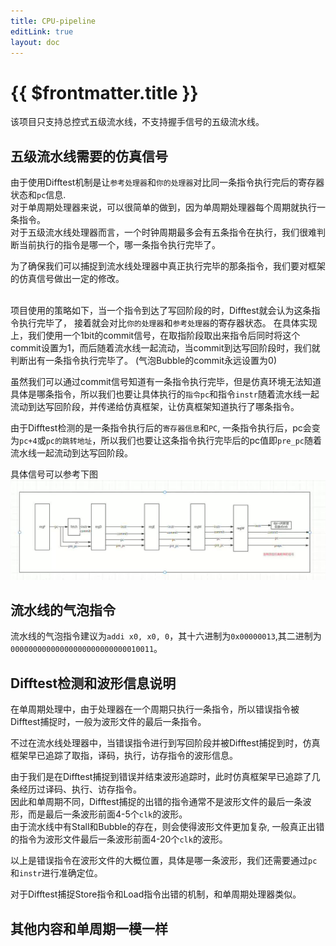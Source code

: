 ```yaml
---
title: CPU-pipeline
editLink: true
layout: doc
---
```


# {{ $frontmatter.title }}

该项目只支持总控式五级流水线，不支持握手信号的五级流水线。

## 五级流水线需要的仿真信号

由于使用Difftest机制是让`参考处理器`和`你的处理器`对比同一条指令执行完后的寄存器状态和`pc`信息.
<br>对于单周期处理器来说，可以很简单的做到，因为单周期处理器每个周期就执行一条指令。
<br>对于五级流水线处理器而言，一个时钟周期最多会有五条指令在执行，我们很难判断当前执行的指令是哪一个，哪一条指令执行完毕了。

为了确保我们可以捕捉到流水线处理器中真正执行完毕的那条指令，我们要对框架的仿真信号做出一定的修改。

<br>项目使用的策略如下，当一个指令到达了写回阶段的时，Difftest就会认为这条指令执行完毕了， 接着就会对比`你的处理器`和`参考处理器`的寄存器状态。
在具体实现上，我们使用一个1bit的commit信号，在取指阶段取出来指令后同时将这个commit设置为1，而后随着流水线一起流动，当commit到达写回阶段时，我们就判断出有一条指令执行完毕了。
(气泡Bubble的commit永远设置为0)

虽然我们可以通过commit信号知道有一条指令执行完毕，但是仿真环境无法知道具体是哪条指令，所以我们也要让具体执行的`指令pc`和指令`instr`随着流水线一起流动到达写回阶段，并传递给仿真框架，让仿真框架知道执行了哪条指令。


由于Difftest检测的是一条指令执行后的`寄存器信息`和`PC`, 一条指令执行后，pc会变为`pc+4`或`pc的跳转地址`，所以我们也要让这条指令执行完毕后的pc值即`pre_pc`随着流水线一起流动到达写回阶段。

具体信号可以参考下图
![alt text](image.png)
## 流水线的气泡指令

流水线的气泡指令建议为`addi x0, x0, 0`，其十六进制为`0x00000013`,其二进制为`00000000000000000000000000010011`。

## Difftest检测和波形信息说明

在单周期处理中，由于处理器在一个周期只执行一条指令，所以错误指令被Difftest捕捉时，一般为波形文件的最后一条指令。

不过在流水线处理器中，当错误指令进行到写回阶段并被Difftest捕捉到时，仿真框架早已追踪了取指，译码，执行，访存指令的波形信息。

由于我们是在Difftest捕捉到错误并结束波形追踪时，此时仿真框架早已追踪了几条经历过译码、执行、访存指令。
<br>因此和单周期不同，Difftest捕捉的出错的指令通常不是波形文件的最后一条波形，而是最后一条波形前面4-5个`clk`的波形。
<br>由于流水线中有Stall和Bubble的存在，则会使得波形文件更加复杂, 一般真正出错的指令为波形文件最后一条波形前面4-20个`clk`的波形。

以上是错误指令在波形文件的大概位置，具体是哪一条波形，我们还需要通过`pc`和`instr`进行准确定位。

对于Difftest捕捉Store指令和Load指令出错的机制，和单周期处理器类似。



## 其他内容和单周期一模一样